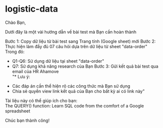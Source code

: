 # logistic-data
Chào Bạn,	
	
Dưới đây là một vài hướng dẫn về bài test mà Bạn cần hoàn thành	
	
Bước 1: Copy dữ liệu từ bài test sang Trang tính (Google sheet) mới	
Bước 2: Thực hiện làm đầy đủ 07 câu hỏi dựa trên dữ liệu từ sheet "data-order"	
Trong đó: 	
+ Q1-Q6: Sử dụng dữ liệu tại sheet "data-order"	
+ Q7: Sử dụng khả năng research của Bạn	
Bước 3: Gửi kết quả bài test qua email của HR Ahamove	
"* Lưu ý: 
- Các đáp án cần thể hiện rõ các công thức mà Bạn sử dụng
- Chia sẻ quyền view link kết quả của Bạn cho bất kỳ ai có link này"	
	
Tài liệu này có thể giúp ích cho bạn:	
The QUERY() function: Learn SQL code from the comfort of a Google spreadsheet	
	
	
Chúc bạn thành công!	

